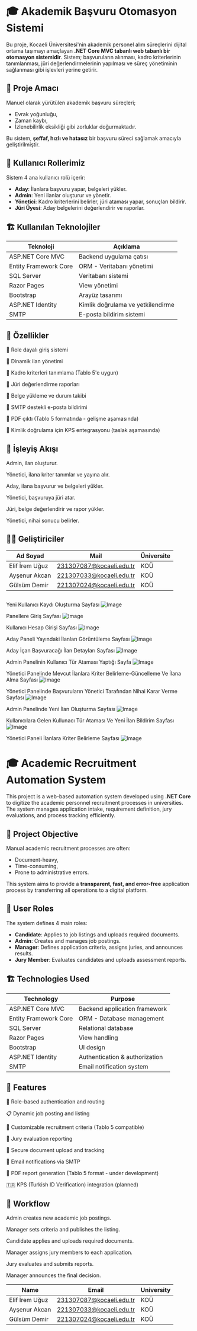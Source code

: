 # 🎓 Akademik Başvuru Otomasyon Sistemi

Bu proje, Kocaeli Üniversitesi'nin akademik personel alım süreçlerini dijital ortama taşımayı amaçlayan **.NET Core MVC tabanlı web tabanlı bir otomasyon sistemidir**. Sistem; başvuruların alınması, kadro kriterlerinin tanımlanması, jüri değerlendirmelerinin yapılması ve süreç yönetiminin sağlanması gibi işlevleri yerine getirir.

## 🔰 Proje Amacı

Manuel olarak yürütülen akademik başvuru süreçleri;

- Evrak yoğunluğu,
- Zaman kaybı,
- İzlenebilirlik eksikliği gibi zorluklar doğurmaktadır.

Bu sistem, **şeffaf, hızlı ve hatasız** bir başvuru süreci sağlamak amacıyla geliştirilmiştir.

## 👥 Kullanıcı Rollerimiz

Sistem 4 ana kullanıcı rolü içerir:

- **Aday**: İlanlara başvuru yapar, belgeleri yükler.
- **Admin**: Yeni ilanlar oluşturur ve yönetir.
- **Yönetici**: Kadro kriterlerini belirler, jüri ataması yapar, sonuçları bildirir.
- **Jüri Üyesi**: Aday belgelerini değerlendirir ve raporlar.

## 🏗️ Kullanılan Teknolojiler

| Teknoloji | Açıklama |
|----------|----------|
| ASP.NET Core MVC | Backend uygulama çatısı |
| Entity Framework Core | ORM - Veritabanı yönetimi |
| SQL Server | Veritabanı sistemi |
| Razor Pages | View yönetimi |
| Bootstrap | Arayüz tasarımı |
| ASP.NET Identity | Kimlik doğrulama ve yetkilendirme |
| SMTP | E-posta bildirim sistemi |

## 🔧 Özellikler
🎯 Role dayalı giriş sistemi

📢 Dinamik ilan yönetimi

📎 Kadro kriterleri tanımlama (Tablo 5'e uygun)

📝 Jüri değerlendirme raporları

📂 Belge yükleme ve durum takibi

📧 SMTP destekli e-posta bildirimi

📄 PDF çıktı (Tablo 5 formatında - gelişme aşamasında)

🔐 Kimlik doğrulama için KPS entegrasyonu (taslak aşamasında)


## 🔄 İşleyiş Akışı
Admin, ilan oluşturur.

Yönetici, ilana kriter tanımlar ve yayına alır.

Aday, ilana başvurur ve belgeleri yükler.

Yönetici, başvuruya jüri atar.

Jüri, belge değerlendirir ve rapor yükler.

Yönetici, nihai sonucu belirler.


## 👨‍💻 Geliştiriciler

| Ad Soyad       | Mail                        | Üniversite |
|----------------|-----------------------------|------------|
| Elif İrem Uğuz | 231307087@kocaeli.edu.tr    | KOÜ        |
| Ayşenur Akcan  | 221307033@kocaeli.edu.tr    | KOÜ        |
| Gülsüm Demir   | 221307024@kocaeli.edu.tr    | KOÜ        |


## 

Yeni Kullanıcı Kaydı Oluşturma Sayfası
![Image](https://github.com/user-attachments/assets/30f6e357-3d69-4d66-9b0f-baad625ac122)

Panellere Giriş Sayfası
![Image](https://github.com/user-attachments/assets/94813bee-7386-45e8-bbba-6fae25594e28)

Kullanıcı Hesap Girişi Sayfası
![Image](https://github.com/user-attachments/assets/1ef4c014-111b-48dc-a34e-c256827b9600)

Aday Paneli Yayındaki İlanları Görüntüleme Sayfası
![Image](https://github.com/user-attachments/assets/db573779-afce-4865-8b5b-cd55b54737c1)

Aday İçan Başvuracağı İlan Detayları Sayfası
![Image](https://github.com/user-attachments/assets/d45f84d6-02ef-4fdd-b28c-b4b5a4e80d22)

Admin Panelinin Kullanıcı Tür Ataması Yaptığı Sayfa
![Image](https://github.com/user-attachments/assets/81a4bc4f-fa98-4254-8350-472c1534f742)

Yönetici Panelinde Mevcut İlanlara Kriter Belirleme-Güncelleme Ve İlana Alma Sayfası
![Image](https://github.com/user-attachments/assets/9fdc6690-1fdb-49a2-94f5-78dd3dab5739)

Yönetici Panelinde Başvuruların Yönetici Tarafından Nihai Karar Verme Sayfası
![Image](https://github.com/user-attachments/assets/83ab0628-eb98-4b73-b6d7-4c6afae77fcd)

Admin Panelinde Yeni İlan Oluşturma Sayfası
![Image](https://github.com/user-attachments/assets/b164a2da-7512-4806-a2c2-4733d52ec499)

Kullanıcılara Gelen Kullunacı Tür Ataması Ve Yeni İlan Bildirim Sayfası
![Image](https://github.com/user-attachments/assets/60aeaa3c-befe-4dca-bf9b-e173d4fb555b)

Yönetici Paneli İlanlara Kriter Belirleme Sayfası
![Image](https://github.com/user-attachments/assets/7c87268c-cbf4-4e23-9f27-06dda29b80a2)

##


# 🎓 Academic Recruitment Automation System

This project is a web-based automation system developed using **.NET Core** to digitize the academic personnel recruitment processes in universities. The system manages application intake, requirement definition, jury evaluations, and process tracking efficiently.

## 🔰 Project Objective

Manual academic recruitment processes are often:

- Document-heavy,
- Time-consuming,
- Prone to administrative errors.

This system aims to provide a **transparent, fast, and error-free** application process by transferring all operations to a digital platform.

## 👥 User Roles

The system defines 4 main roles:

- **Candidate**: Applies to job listings and uploads required documents.
- **Admin**: Creates and manages job postings.
- **Manager**: Defines application criteria, assigns juries, and announces results.
- **Jury Member**: Evaluates candidates and uploads assessment reports.

## 🏗️ Technologies Used

| Technology | Purpose |
|------------|---------|
| ASP.NET Core MVC | Backend application framework |
| Entity Framework Core | ORM - Database management |
| SQL Server | Relational database |
| Razor Pages | View handling |
| Bootstrap | UI design |
| ASP.NET Identity | Authentication & authorization |
| SMTP | Email notification system |


## 🔧 Features
🔐 Role-based authentication and routing

📋 Dynamic job posting and listing

📎 Customizable recruitment criteria (Tablo 5 compatible)

📝 Jury evaluation reporting

📂 Secure document upload and tracking

📧 Email notifications via SMTP

📄 PDF report generation (Tablo 5 format - under development)

🇹🇷 KPS (Turkish ID Verification) integration (planned)


## 🔄 Workflow
Admin creates new academic job postings.

Manager sets criteria and publishes the listing.

Candidate applies and uploads required documents.

Manager assigns jury members to each application.

Jury evaluates and submits reports.

Manager announces the final decision.


| Name           | Email                        | University |
|----------------|------------------------------|------------|
| Elif İrem Uğuz | 231307087@kocaeli.edu.tr     | KOÜ        |
| Ayşenur Akcan  | 221307033@kocaeli.edu.tr     | KOÜ        |
| Gülsüm Demir   | 221307024@kocaeli.edu.tr     | KOÜ        |




